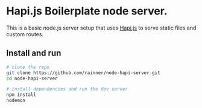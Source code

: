 # Hapi.js Boilerplate node server.

This is a basic node.js server setup that uses [Hapi.js](https://github.com/hapijs/hapi) to serve static files and custom routes.

## Install and run

```bash
# clone the repo
git clone https://github.com/rainner/node-hapi-server.git
cd node-hapi-server

# install dependencies and run the dev server
npm install
nodemon
```
